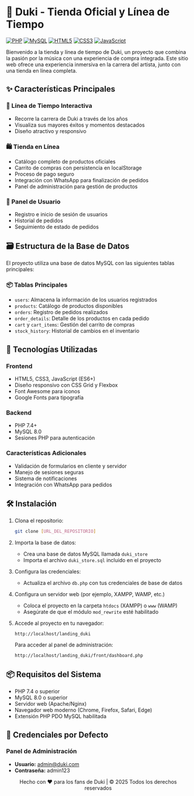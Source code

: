 # 🎵 Duki - Tienda Oficial y Línea de Tiempo

[![PHP](https://img.shields.io/badge/PHP-7.4%2B-777BB4?logo=php)](https://www.php.net/)
[![MySQL](https://img.shields.io/badge/MySQL-8.0-4479A1?logo=mysql&logoColor=white)](https://www.mysql.com/)
[![HTML5](https://img.shields.io/badge/HTML5-E34F26?logo=html5&logoColor=white)](https://developer.mozilla.org/en-US/docs/Web/HTML)
[![CSS3](https://img.shields.io/badge/CSS3-1572B6?logo=css3&logoColor=white)](https://developer.mozilla.org/en-US/docs/Web/CSS)
[![JavaScript](https://img.shields.io/badge/JavaScript-ES6-F7DF1E?logo=javascript&logoColor=black)](https://developer.mozilla.org/en-US/docs/Web/JavaScript)

Bienvenido a la tienda y línea de tiempo de Duki, un proyecto que combina la pasión por la música con una experiencia de compra integrada. Este sitio web ofrece una experiencia inmersiva en la carrera del artista, junto con una tienda en línea completa.

## ✨ Características Principales

### 🎨 Línea de Tiempo Interactiva
- Recorre la carrera de Duki a través de los años
- Visualiza sus mayores éxitos y momentos destacados
- Diseño atractivo y responsivo

### 🛍️ Tienda en Línea
- Catálogo completo de productos oficiales
- Carrito de compras con persistencia en localStorage
- Proceso de pago seguro
- Integración con WhatsApp para finalización de pedidos
- Panel de administración para gestión de productos

### 👤 Panel de Usuario
- Registro e inicio de sesión de usuarios
- Historial de pedidos
- Seguimiento de estado de pedidos

## 🗃️ Estructura de la Base de Datos

El proyecto utiliza una base de datos MySQL con las siguientes tablas principales:

### 📦 Tablas Principales
- `users`: Almacena la información de los usuarios registrados
- `products`: Catálogo de productos disponibles
- `orders`: Registro de pedidos realizados
- `order_details`: Detalle de los productos en cada pedido
- `cart` y `cart_items`: Gestión del carrito de compras
- `stock_history`: Historial de cambios en el inventario

## 🚀 Tecnologías Utilizadas

### Frontend
- HTML5, CSS3, JavaScript (ES6+)
- Diseño responsivo con CSS Grid y Flexbox
- Font Awesome para iconos
- Google Fonts para tipografía

### Backend
- PHP 7.4+
- MySQL 8.0
- Sesiones PHP para autenticación

### Características Adicionales
- Validación de formularios en cliente y servidor
- Manejo de sesiones seguras
- Sistema de notificaciones
- Integración con WhatsApp para pedidos

## 🛠️ Instalación

1. Clona el repositorio:
   ```bash
   git clone [URL_DEL_REPOSITORIO]
   ```

2. Importa la base de datos:
   - Crea una base de datos MySQL llamada `duki_store`
   - Importa el archivo `duki_store.sql` incluido en el proyecto

3. Configura las credenciales:
   - Actualiza el archivo `db.php` con tus credenciales de base de datos

4. Configura un servidor web (por ejemplo, XAMPP, WAMP, etc.)
   - Coloca el proyecto en la carpeta `htdocs` (XAMPP) o `www` (WAMP)
   - Asegúrate de que el módulo `mod_rewrite` esté habilitado

5. Accede al proyecto en tu navegador:
   ```
   http://localhost/landing_duki
   ```

   Para acceder al panel de administración:
   ```
   http://localhost/landing_duki/front/dashboard.php
   ```

## 📦 Requisitos del Sistema

- PHP 7.4 o superior
- MySQL 8.0 o superior
- Servidor web (Apache/Nginx)
- Navegador web moderno (Chrome, Firefox, Safari, Edge)
- Extensión PHP PDO MySQL habilitada

## 🔐 Credenciales por Defecto

### Panel de Administración
- **Usuario:** admin@duki.com
- **Contraseña:** admin123
<div align="center">
  Hecho con ❤️ para los fans de Duki | © 2025 Todos los derechos reservados
</div>
